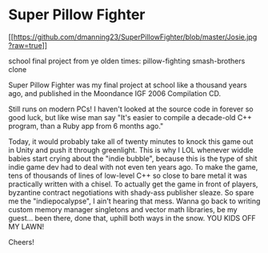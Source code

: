 # Super Pillow Fighter

[[https://github.com/dmanning23/SuperPillowFighter/blob/master/Josie.jpg?raw=true]]

school final project from ye olden times: pillow-fighting smash-brothers clone

Super Pillow Fighter was my final project at school like a thousand years ago, and published in the Moondance IGF 2006 Compilation CD. 

Still runs on modern PCs! I haven't looked at the source code in forever so good luck, but like wise man say "It's easier to compile a decade-old C++ program, than a Ruby app from 6 months ago."

Today, it would probably take all of twenty minutes to knock this game out in Unity and push it through greenlight. This is why I LOL whenever widdle babies start crying about the "indie bubble", because this is the type of shit indie game dev had to deal with not even ten years ago. To make the game, tens of thousands of lines of low-level C++ so close to bare metal it was practically written with a chisel. To actually get the game in front of players, byzantine contract negotiations with shady-ass publisher sleaze. So spare me the "indiepocalypse", I ain't hearing that mess. Wanna go back to writing custom memory manager singletons and vector math libraries, be my guest... been there, done that, uphill both ways in the snow. YOU KIDS OFF MY LAWN!

Cheers!